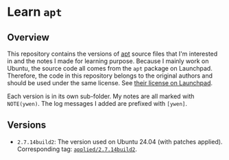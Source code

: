 # Learn `apt`

## Overview

This repository contains the versions of [apt](https://code.launchpad.net/ubuntu/+source/apt) source files that I'm interested in and the notes I made for learning purpose. Because I mainly work on Ubuntu, the source code all comes from the `apt` package on Launchpad. Therefore, the code in this repository belongs to the original authors and should be used under the same license. See [their license on Launchpad](https://git.launchpad.net/ubuntu/+source/apt/tree/COPYING).

Each version is in its own sub-folder. My notes are all marked with `NOTE(ywen)`. The log messages I added are prefixed with `[ywen]`.

## Versions

- `2.7.14build2`: The version used on Ubuntu 24.04 (with patches applied). Corresponding tag: [`applied/2.7.14build2`](https://git.launchpad.net/ubuntu/+source/apt/tag/?h=applied/2.7.14build2).
